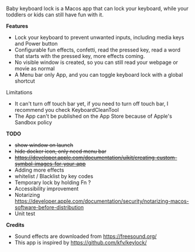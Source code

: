 Baby keyboard lock is a Macos app that can lock your keyboard, while your toddlers or kids can still have fun with it.

**Features**

- Lock your keyboard to prevent unwanted inputs, including media keys and Power button
- Configurable fun effects, confetti, read the pressed key, read a word that starts with the pressed key, more effects coming.
- No visible window is created, so you can still read your webpage or movie as normal
- A Menu bar only App, and you can toggle keyboard lock with a global shortcut


Limitations

- It can't turn off touch bar yet, if you need to turn off touch bar, I recommend you check KeyboardCleanTool
- The App can't be published on the App Store because of Apple's Sandbox policy



**TODO**
- ~~show window on launch~~
- ~~hide docker icon, only need menu bar~~
- ~~https://developer.apple.com/documentation/uikit/creating-custom-symbol-images-for-your-app~~
- Adding more effects
- whitelist / Blacklist by key codes
- Temporary lock by holding Fn ?
- Accessibility improvement
- Notarizing https://developer.apple.com/documentation/security/notarizing-macos-software-before-distribution
- Unit test


**Credits**
- Sound effects are downloaded from https://freesound.org/
- This app is inspired by https://github.com/kfv/keylock/
